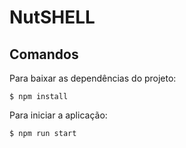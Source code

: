 # NutSHELL

## Comandos

Para baixar as dependências do projeto:

    $ npm install
  
Para iniciar a aplicação:

    $ npm run start
